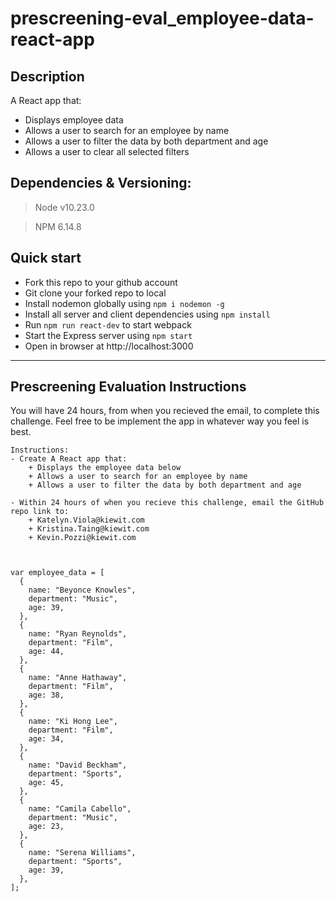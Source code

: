 # prescreening-eval_employee-data-react-app

## Description

A React app that:
+ Displays employee data
+ Allows a user to search for an employee by name
+ Allows a user to filter the data by both department and age
+ Allows a user to clear all selected filters

## Dependencies & Versioning:

> Node v10.23.0

> NPM 6.14.8

## Quick start

- Fork this repo to your github account
- Git clone your forked repo to local
- Install nodemon globally using `npm i nodemon -g`
- Install all server and client dependencies using `npm install`
- Run `npm run react-dev` to start webpack
- Start the Express server using `npm start`
- Open in browser at http://localhost:3000

---

## Prescreening Evaluation Instructions

You will have 24 hours, from when you recieved the email, to complete this challenge.
Feel free to be implement the app in whatever way you feel is best.

    Instructions:
    - Create A React app that:
        + Displays the employee data below
        + Allows a user to search for an employee by name
        + Allows a user to filter the data by both department and age

    - Within 24 hours of when you recieve this challenge, email the GitHub repo link to:
        + Katelyn.Viola@kiewit.com
        + Kristina.Taing@kiewit.com
        + Kevin.Pozzi@kiewit.com



    var employee_data = [
      {
        name: "Beyonce Knowles",
        department: "Music",
        age: 39,
      },
      {
        name: "Ryan Reynolds",
        department: "Film",
        age: 44,
      },
      {
        name: "Anne Hathaway",
        department: "Film",
        age: 38,
      },
      {
        name: "Ki Hong Lee",
        department: "Film",
        age: 34,
      },
      {
        name: "David Beckham",
        department: "Sports",
        age: 45,
      },
      {
        name: "Camila Cabello",
        department: "Music",
        age: 23,
      },
      {
        name: "Serena Williams",
        department: "Sports",
        age: 39,
      },
    ];
